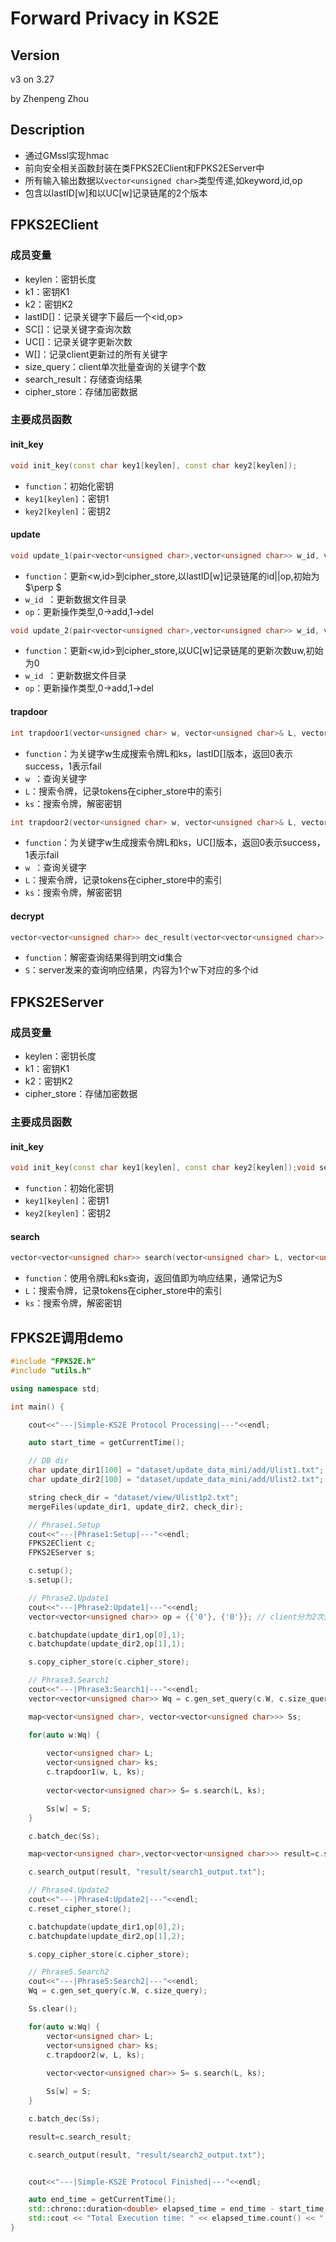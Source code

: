 # Forward Privacy in KS2E

## Version

v3 on 3.27 

by Zhenpeng Zhou

## **Description**

- 通过GMssl实现hmac
- 前向安全相关函数封装在类FPKS2EClient和FPKS2EServer中
- 所有输入输出数据以`vector<unsigned char>`类型传递,如keyword,id,op
- 包含以lastID[w]和以UC[w]记录链尾的2个版本

## FPKS2EClient

### 成员变量

- keylen：密钥长度
- k1：密钥K1
- k2：密钥K2
- lastID[]：记录关键字下最后一个<id,op>
- SC[]：记录关键字查询次数
- UC[]：记录关键字更新次数
- W[]：记录client更新过的所有关键字
- size_query：client单次批量查询的关键字个数
- search_result：存储查询结果
- cipher_store：存储加密数据

### 主要成员函数

#### init_key

````c++
void init_key(const char key1[keylen], const char key2[keylen]);
````

* `function`：初始化密钥
* `key1[keylen]`：密钥1
* `key2[keylen]`：密钥2

#### update

````c++
void update_1(pair<vector<unsigned char>,vector<unsigned char>> w_id, vector<unsigned char> op);
````

* `function`：更新<w,id>到cipher_store,以lastID[w]记录链尾的id||op,初始为$\perp $
* `w_id `：更新数据文件目录
* `op`：更新操作类型,0->add,1->del

````c++
void update_2(pair<vector<unsigned char>,vector<unsigned char>> w_id, vector<unsigned char> op);
````

* `function`：更新<w,id>到cipher_store,以UC[w]记录链尾的更新次数uw,初始为0
* `w_id `：更新数据文件目录
* `op`：更新操作类型,0->add,1->del

#### trapdoor

```c++
int trapdoor1(vector<unsigned char> w, vector<unsigned char>& L, vector<unsigned char>& ks);
```

* `function`：为关键字w生成搜索令牌L和ks，lastID[]版本，返回0表示success，1表示fail
* `w `：查询关键字
* `L`：搜索令牌，记录tokens在cipher_store中的索引
* `ks`：搜索令牌，解密密钥

```c++
int trapdoor2(vector<unsigned char> w, vector<unsigned char>& L, vector<unsigned char>& ks);
```

* `function`：为关键字w生成搜索令牌L和ks，UC[]版本，返回0表示success，1表示fail
* `w `：查询关键字
* `L`：搜索令牌，记录tokens在cipher_store中的索引
* `ks`：搜索令牌，解密密钥

#### decrypt

```cpp
vector<vector<unsigned char>> dec_result(vector<vector<unsigned char>> S);
```

- `function`：解密查询结果得到明文id集合
- `S`：server发来的查询响应结果，内容为1个w下对应的多个id

## FPKS2EServer

### 成员变量

- keylen：密钥长度
- k1：密钥K1
- k2：密钥K2
- cipher_store：存储加密数据

### 主要成员函数

#### init_key

````c++
void init_key(const char key1[keylen], const char key2[keylen]);void setup();
````

* `function`：初始化密钥
* `key1[keylen]`：密钥1
* `key2[keylen]`：密钥2

#### search

```cpp
vector<vector<unsigned char>> search(vector<unsigned char> L, vector<unsigned char> ks);
```

- `function`：使用令牌L和ks查询，返回值即为响应结果，通常记为S
- `L`：搜索令牌，记录tokens在cipher_store中的索引
- `ks`：搜索令牌，解密密钥

## FPKS2E调用demo

```c++
#include "FPKS2E.h"
#include "utils.h"

using namespace std;

int main() {

    cout<<"---|Simple-KS2E Protocol Processing|---"<<endl;

    auto start_time = getCurrentTime();

    // DB dir
    char update_dir1[100] = "dataset/update_data_mini/add/Ulist1.txt"; // 初始化数据目录,即Ulist1
    char update_dir2[100] = "dataset/update_data_mini/add/Ulist2.txt"; // 第一次更新-add

    string check_dir = "dataset/view/Ulist1p2.txt";
    mergeFiles(update_dir1, update_dir2, check_dir);

    // Phrase1.Setup
    cout<<"---|Phrase1:Setup|---"<<endl;
    FPKS2EClient c;
    FPKS2EServer s;

    c.setup();
    s.setup();

    // Phrase2.Update1
    cout<<"---|Phrase2:Update1|---"<<endl;
    vector<vector<unsigned char>> op = {{'0'}, {'0'}}; // client分为2次批量更新add,add

    c.batchupdate(update_dir1,op[0],1);
    c.batchupdate(update_dir2,op[1],1);

    s.copy_cipher_store(c.cipher_store);

    // Phrase3.Search1
    cout<<"---|Phrase3:Search1|---"<<endl;
    vector<vector<unsigned char>> Wq = c.gen_set_query(c.W, c.size_query);

    map<vector<unsigned char>, vector<vector<unsigned char>>> Ss;

    for(auto w:Wq) {
        
        vector<unsigned char> L;
        vector<unsigned char> ks;
        c.trapdoor1(w, L, ks);
        
        vector<vector<unsigned char>> S= s.search(L, ks);

        Ss[w] = S;
    }

    c.batch_dec(Ss);

    map<vector<unsigned char>,vector<vector<unsigned char>>> result=c.search_result;

    c.search_output(result, "result/search1_output.txt");

    // Phrase4.Update2
    cout<<"---|Phrase4:Update2|---"<<endl;
    c.reset_cipher_store();

    c.batchupdate(update_dir1,op[0],2);
    c.batchupdate(update_dir2,op[1],2);

    s.copy_cipher_store(c.cipher_store);

    // Phrase5.Search2
    cout<<"---|Phrase5:Search2|---"<<endl;
    Wq = c.gen_set_query(c.W, c.size_query);

    Ss.clear();

    for(auto w:Wq) {
        vector<unsigned char> L;
        vector<unsigned char> ks;
        c.trapdoor2(w, L, ks);
        
        vector<vector<unsigned char>> S= s.search(L, ks);

        Ss[w] = S;
    }

    c.batch_dec(Ss);

    result=c.search_result;

    c.search_output(result, "result/search2_output.txt");


    cout<<"---|Simple-KS2E Protocol Finished|---"<<endl;

    auto end_time = getCurrentTime();
    std::chrono::duration<double> elapsed_time = end_time - start_time;
    std::cout << "Total Execution time: " << elapsed_time.count() << " s" << std::endl;
}
```
